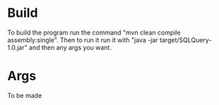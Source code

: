 # Build
To build the program run the command "mvn clean compile assembly:single".
Then to run it run it with "java -jar target/SQLQuery-1.0.jar" and then any args you want.
# Args
To be made